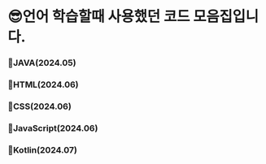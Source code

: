 # 😎언어 학습할때 사용했던 코드 모음집입니다.

### 📌JAVA(2024.05)

### 📌HTML(2024.06)

### 📌CSS(2024.06)

### 📌JavaScript(2024.06)

### 📌Kotlin(2024.07)

